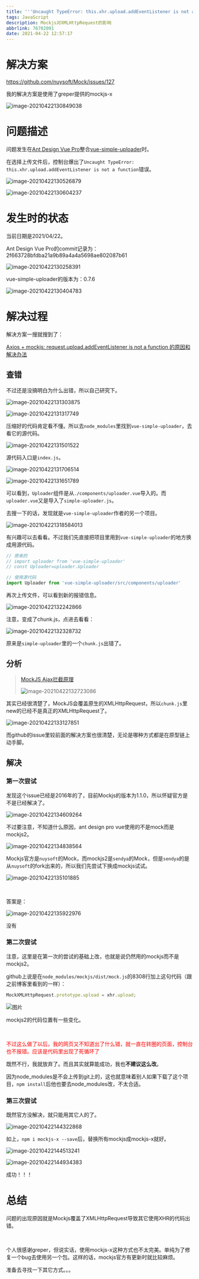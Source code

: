 ```yaml
---
title: '''Uncaught TypeError: this.xhr.upload.addEventListener is not a function''解决方案'
tags: JavaScript
description: Mockjs对XMLHttpRequest的影响
abbrlink: 76702091
date: 2021-04-22 12:57:17
---
```


# 解决方案

https://github.com/nuysoft/Mock/issues/127

我的解决方案是使用了greper提供的mockjs-x

![image-20210422130849038](https://wexcdn.com/img/20210422151643.png)

# 问题描述

问题发生在[Ant Design Vue Pro](https://github.com/vueComponent/ant-design-vue-pro)整合[vue-simple-uploader](https://github.com/simple-uploader/vue-uploader)时。

在选择上传文件后，控制台爆出了`Uncaught TypeError: this.xhr.upload.addEventListener is not a function`错误。

![image-20210422130526879](https://wexcdn.com/img/20210422151645.png)

![image-20210422130604237](https://wexcdn.com/img/20210422151647.png)

#  发生时的状态

当前日期是2021/04/22。

Ant Design Vue Pro的commit记录为：2f663728bfdba21a9b89a4a4a5698ae802087b61

![image-20210422130258391](https://wexcdn.com/img/20210422151649.png)

vue-simple-uploader的版本为：0.7.6

![image-20210422130404783](https://wexcdn.com/img/20210422151652.png)

# 解决过程

解决方案一搜就搜到了：

[Axios + mockjs: request.upload.addEventListener is not a function 的原因和解决办法](https://blog.csdn.net/caplike/article/details/104734602)

## 查错

不过还是没搞明白为什么出错，所以自己研究下。

![image-20210422131303875](https://wexcdn.com/img/20210422151653.png)

![image-20210422131317749](https://wexcdn.com/img/20210422151656.png)

压缩好的代码肯定看不懂。所以去`node_modules`里找到`vue-simple-uploader`，去看它的源代码。

![image-20210422131501522](https://wexcdn.com/img/20210422151659.png)

源代码入口是`index.js`。

![image-20210422131706514](https://wexcdn.com/img/20210422151701.png)

![image-20210422131651789](https://wexcdn.com/img/20210422151703.png)

可以看到，`Uploader`组件是从`./components/uploader.vue`导入的。而`uploader.vue`又是导入了`simple-uploader.js`。

去搜一下的话，发现就是`vue-simple-uploader`作者的另一个项目。

![image-20210422131858401](https://wexcdn.com/img/20210422151705.png)3

有兴趣可以去看看。不过我们先直接把项目里用到`vue-simple-uploader`的地方换成用源代码。

```javascript
// 原来的
// import uploader from 'vue-simple-uploader'
// const Uploader=uploader.Uploader

// 使用源代码
import Uploader from 'vue-simple-uploader/src/components/uploader'
```

再次上传文件，可以看到新的报错信息。

![image-20210422132242866](https://wexcdn.com/img/20210422132251.png)

注意，变成了chunk.js，点进去看看：

![image-20210422132328732](https://wexcdn.com/img/20210422151710.png)

原来是`simple-uploader`里的一个`chunk.js`出错了。

## 分析

> [MockJS Ajax拦截原理](https://juejin.cn/post/6904153889163968526)
>
> ![image-20210422132723086](https://wexcdn.com/img/20210422151714.png)

其实已经很清楚了，MockJS会覆盖原生的XMLHttpRequest，所以`chunk.js`里new的已经不是真正的XMLHttpRequest了。

![image-20210422133127851](https://wexcdn.com/img/20210422151716.png)

而github的issue里较前面的解决方案也很清楚，无论是哪种方式都是在原型链上动手脚。

## 解决

### 第一次尝试

发现这个issue已经是2016年的了，目前Mockjs的版本为1.1.0，所以怀疑官方是不是已经解决了。

![image-20210422134609264](https://wexcdn.com/img/20210422151718.png)

不过要注意，不知道什么原因，ant design pro vue使用的不是mock而是mockjs2。

![image-20210422134838564](https://wexcdn.com/img/20210422151720.png)

Mockjs官方是`nuysoft`的Mock，而mockjs2是`sendya`的Mock，但是`sendya`的是从`nuysoft`的fork出来的，所以我们先尝试下换成mockjs试试。

![image-20210422135101885](https://wexcdn.com/img/20210422151722.png)

<br/>

答案是：

![image-20210422135922976](https://wexcdn.com/img/20210422151723.png)

没有

### 第二次尝试

注意，这里是在第一次的尝试的基础上改，也就是说仍然用的mockjs而不是mockjs2。

github上说是在`node_modules/mockjs/dist/mock.js`的8308行加上这句代码（跟之前博客里看到的一样）：

```javascript
MockXMLHttpRequest.prototype.upload = xhr.upload;
```

![图片](https://wexcdn.com/img/20210422151725)

mockjs2的代码位置有一些变化。

<br/>

<span style="color:red">不过这么做了以后，我的网页又不知道出了什么错，就一直在转圈的页面，控制台也不报错。应该是代码里出现了死循环了</span>

既然不行，我就放弃了。而且其实就算能成功，我也**不建议这么改**。

因为node_modules是不会上传到git上的，这也就意味着别人如果下载了这个项目，`npm install`后他也要去node_modules改，不太合适。

### 第三次尝试

既然官方没解决，就只能用其它人的了。

![image-20210422144322868](https://wexcdn.com/img/20210422151730.png)

如上，`npm i mockjs-x --save`后，替换所有mockjs成mockjs-x就好。

![image-20210422144513241](https://wexcdn.com/img/20210422151731.png)

![image-20210422144934383](https://wexcdn.com/img/20210422151733.png)

成功！！！

# 总结

问题的出现原因就是Mockjs覆盖了XMLHttpRequest导致其它使用XHR的代码出错。

<br/>

个人很感谢greper，但说实话，使用mockjs-x这种方式也不太完美。单纯为了修复一个bug去使用另一个包。这样的话，mockjs官方有更新时就比较麻烦。

准备去寻找一下其它方式。。。